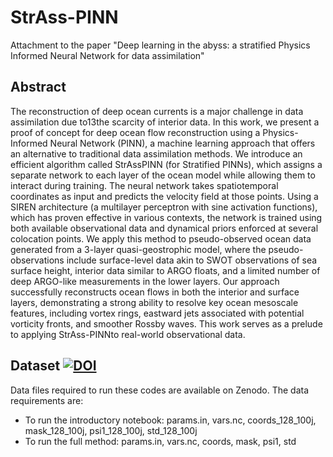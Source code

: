# StrAss-PINN
Attachment to the paper "Deep learning in the abyss:  a stratified Physics Informed Neural Network for data assimilation"

## Abstract
The reconstruction of deep ocean currents is a major challenge in data assimilation due to13the  scarcity  of  interior  data.   In  this  work,  we  present  a  proof  of  concept  for  deep  ocean flow reconstruction using a Physics-Informed Neural Network (PINN), a machine learning approach that offers an alternative to traditional data assimilation methods.  We introduce an efficient algorithm called StrAssPINN (for Stratified PINNs), which assigns a separate network to each layer of the ocean model while allowing them to interact during training. The neural network takes spatiotemporal coordinates as input and predicts the velocity field at those points.  Using a SIREN architecture (a multilayer perceptron with sine activation functions), which has proven effective in various contexts, the network is trained using both available observational data and dynamical priors enforced at several colocation points.  We apply this method to pseudo-observed ocean data generated from a 3-layer quasi-geostrophic model, where the pseudo-observations include surface-level data akin to SWOT observations of sea surface height, interior data similar to ARGO floats, and a limited number of deep ARGO-like measurements in the lower layers.  Our approach successfully reconstructs ocean flows in both the interior and surface layers, demonstrating a strong ability to resolve key ocean  mesoscale  features,  including  vortex  rings,  eastward  jets  associated  with  potential vorticity  fronts,  and  smoother  Rossby  waves.   This  work  serves  as  a  prelude  to  applying StrAss-PINNto real-world observational data.

## Dataset [![DOI](https://zenodo.org/badge/DOI/10.5281/zenodo.15074965.svg)](https://doi.org/10.5281/zenodo.15074965)

Data files required to run these codes are available on Zenodo. The data requirements are:
  - To run the introductory notebook: params.in, vars.nc, coords_128_100j, mask_128_100j, psi1_128_100j, std_128_100j
  - To run the full method: params.in, vars.nc, coords, mask, psi1, std
